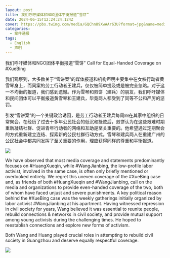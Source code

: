 ```yaml
---
layout: post
title: 我们呼吁媒体和NGO团体平衡报道“雪饼”
date: 2024-06-15T12:24:24.124Z
cover: https://pbs.twimg.com/media/GQChn89XwAAr63U?format=jpg&name=medium
categories:
  - 案件通报
tags:
  - English
  - 声明
---
```


我们呼吁媒体和NGO团体平衡报道“雪饼”
Call for Equal-Handed Coverage on #XueBing

我们观察到，大多数关于“雪饼案”的媒体报道和机构声明主要集中在女权行动者黄雪琴身上，而同案的劳工行动者王建兵，仅仅被简单提及或是被完全忽略。对于这一不均衡的报道，我们感到遗憾。作为雪琴和煎饼（建兵）的朋友，我们呼吁媒体和民间团体可以平衡报道黄雪琴和王建兵，毕竟两人都受到了同等不公和严厉的惩罚。

引发“雪饼案”的一个关键政治诱因，是劳工行动者王建兵每周四在其家中组织的日常聚会。在经历了过去十多年公民社会的低沉和挫败后，煎饼认为在这些艰难时期重新凝结社群、促进青年行动者的网络和互助是至关重要的。他希望通过定期聚会的方式重新建立连结、探索新的公民社群行动方式。雪琴和建兵两人在重建广州的公民社会中都共同发挥了至关重要的作用，理应获得同样的尊重和平衡报道。

![](https://scontent.ftpe7-3.fna.fbcdn.net/v/t39.30808-6/448465131_472389962034013_7487700985796422624_n.jpg?stp=cp6_dst-jpg&_nc_cat=108&ccb=1-7&_nc_sid=5f2048&_nc_ohc=5PWvLlYRMroQ7kNvgHCgHgE&_nc_ht=scontent.ftpe7-3.fna&oh=00_AYCxDrWFrd6D5Fkq-ctNXBNJEpZ4fhssR9fmmkfw_hNx4w&oe=6674EE01)

We have observed that most media coverage and statements predominantly focuses on #HuangXueqin, while #WangJianbing, the low-profile labor activist, involved in the same case, is often only briefly mentioned or overlooked entirely.
We regret this uneven coverage of the #XueBing case and, as friends of both #HuangXueqin and #WangJianbing, call on the media and organizations to provide even-handed coverage of the two, both of whom have faced unjust and severe punishments.
A key political reason behind the #XueBing case was the weekly gatherings initially organized by labor activist #WangJianbing at his apartment. Having witnessed repression in civil society for years, Wang believed it was essential to reunite people, rebuild connections & networks in civil society, and provide mutual support among young activists during the challenging times. He hoped to reestablish connections and explore new forms of activism. 


Both Wang and Huang played crucial roles in attempting to rebuild civil society in Guangzhou and deserve equally respectful coverage.

![](https://pbs.twimg.com/media/GQChn89XwAAr63U?format=jpg&name=medium)